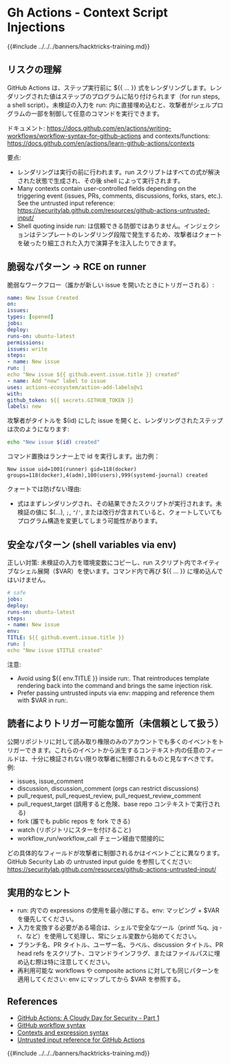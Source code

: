 # Gh Actions - Context Script Injections

{{#include ../../../banners/hacktricks-training.md}}

## リスクの理解

GitHub Actions は、ステップ実行前に ${{ ... }} 式をレンダリングします。レンダリングされた値はステップのプログラムに貼り付けられます（for run steps, a shell script）。未検証の入力を run: 内に直接埋め込むと、攻撃者がシェルプログラムの一部を制御して任意のコマンドを実行できます。

ドキュメント: https://docs.github.com/en/actions/writing-workflows/workflow-syntax-for-github-actions and contexts/functions: https://docs.github.com/en/actions/learn-github-actions/contexts

要点:
- レンダリングは実行の前に行われます。run スクリプトはすべての式が解決された状態で生成され、その後 shell によって実行されます。
- Many contexts contain user-controlled fields depending on the triggering event (issues, PRs, comments, discussions, forks, stars, etc.). See the untrusted input reference: https://securitylab.github.com/resources/github-actions-untrusted-input/
- Shell quoting inside run: は信頼できる防御ではありません。インジェクションはテンプレートのレンダリング段階で発生するため、攻撃者はクォートを破ったり細工された入力で演算子を注入したりできます。

## 脆弱なパターン → RCE on runner

脆弱なワークフロー（誰かが新しい issue を開いたときにトリガーされる）:
```yaml
name: New Issue Created
on:
issues:
types: [opened]
jobs:
deploy:
runs-on: ubuntu-latest
permissions:
issues: write
steps:
- name: New issue
run: |
echo "New issue ${{ github.event.issue.title }} created"
- name: Add "new" label to issue
uses: actions-ecosystem/action-add-labels@v1
with:
github_token: ${{ secrets.GITHUB_TOKEN }}
labels: new
```
攻撃者がタイトルを $(id) にした issue を開くと、レンダリングされたステップは次のようになります:
```sh
echo "New issue $(id) created"
```
コマンド置換はランナー上で id を実行します。出力例：
```
New issue uid=1001(runner) gid=118(docker) groups=118(docker),4(adm),100(users),999(systemd-journal) created
```
クォートでは防げない理由:
- 式はまずレンダリングされ、その結果できたスクリプトが実行されます。未検証の値に $(...), `;`, `"`/`'`, または改行が含まれていると、クォートしていてもプログラム構造を変更してしまう可能性があります。

## 安全なパターン (shell variables via env)

正しい対策: 未検証の入力を環境変数にコピーし、run スクリプト内でネイティブなシェル展開（$VAR）を使います。コマンド内で再び ${{ ... }} に埋め込んではいけません。
```yaml
# safe
jobs:
deploy:
runs-on: ubuntu-latest
steps:
- name: New issue
env:
TITLE: ${{ github.event.issue.title }}
run: |
echo "New issue $TITLE created"
```
注意:
- Avoid using ${{ env.TITLE }} inside run:. That reintroduces template rendering back into the command and brings the same injection risk.
- Prefer passing untrusted inputs via env: mapping and reference them with $VAR in run:.

## 読者によりトリガー可能な箇所（未信頼として扱う）

公開リポジトリに対して読み取り権限のみのアカウントでも多くのイベントをトリガーできます。これらのイベントから派生するコンテキスト内の任意のフィールドは、十分に検証されない限り攻撃者に制御されるものと見なすべきです。例:
- issues, issue_comment
- discussion, discussion_comment (orgs can restrict discussions)
- pull_request, pull_request_review, pull_request_review_comment
- pull_request_target (誤用すると危険、base repo コンテキストで実行される)
- fork (誰でも public repos を fork できる)
- watch (リポジトリにスターを付けること)
- workflow_run/workflow_call チェーン経由で間接的に

どの具体的なフィールドが攻撃者に制御されるかはイベントごとに異なります。GitHub Security Lab の untrusted input guide を参照してください: https://securitylab.github.com/resources/github-actions-untrusted-input/

## 実用的なヒント

- run: 内での expressions の使用を最小限にする。env: マッピング + $VAR を優先してください。
- 入力を変換する必要がある場合は、シェルで安全なツール（printf %q、jq -r、など）を使用して処理し、常にシェル変数から始めてください。
- ブランチ名、PR タイトル、ユーザー名、ラベル、discussion タイトル、PR head refs をスクリプト、コマンドラインフラグ、またはファイルパスに埋め込む際は特に注意してください。
- 再利用可能な workflows や composite actions に対しても同じパターンを適用してください: env にマップしてから $VAR を参照する。

## References

- [GitHub Actions: A Cloudy Day for Security - Part 1](https://binarysecurity.no/posts/2025/08/securing-gh-actions-part1)
- [GitHub workflow syntax](https://docs.github.com/en/actions/writing-workflows/workflow-syntax-for-github-actions)
- [Contexts and expression syntax](https://docs.github.com/en/actions/learn-github-actions/contexts)
- [Untrusted input reference for GitHub Actions](https://securitylab.github.com/resources/github-actions-untrusted-input/)

{{#include ../../../banners/hacktricks-training.md}}
